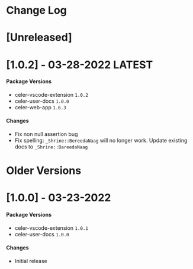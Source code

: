 # Change Log

# [Unreleased]

# [1.0.2] - 03-28-2022 LATEST
#### Package Versions
- celer-vscode-extension `1.0.2`
- celer-user-docs `1.0.0`
- celer-web-app `1.6.3`
#### Changes
- Fix non null assertion bug
- Fix spelling: `_Shrine::BereedaNaag` will no longer work. Update existing docs to `_Shrine::BareedaNaag`


# Older Versions

# [1.0.0] - 03-23-2022
#### Package Versions
- celer-vscode-extension `1.0.1`
- celer-user-docs `1.0.0`
#### Changes
- Initial release
